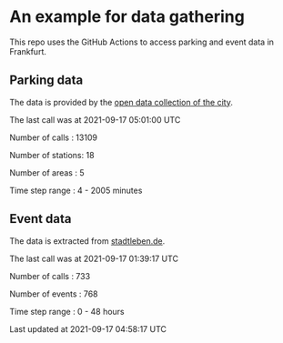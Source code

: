 # An example for data gathering

This repo uses the GitHub Actions to access parking and event data in Frankfurt.

## Parking data
The data is provided by the [open data collection of the city](https://www.offenedaten.frankfurt.de/).

The last call was at 2021-09-17 05:01:00 UTC

Number of calls   : 13109

Number of stations:    18

Number of areas   :     5

Time step range   :     4 -  2005 minutes


## Event data
The data is extracted from [stadtleben.de](https://stadtleben.de/frankfurt/).

The last call was at 2021-09-17 01:39:17 UTC

Number of calls   : 733

Number of events  : 768

Time step range   :   0 -  48 hours


Last updated at 2021-09-17 04:58:17 UTC

